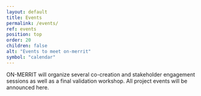 ```yaml
---
layout: default
title: Events
permalink: /events/
ref: events
position: top
order: 20
children: false
alt: "Events to meet on-merrit"
symbol: "calendar"
---
```

<!-- Start editing content here -->
ON-MERRIT will organize several co-creation and stakeholder engagement sessions as well as a final validation workshop. All project events will be announced here.
